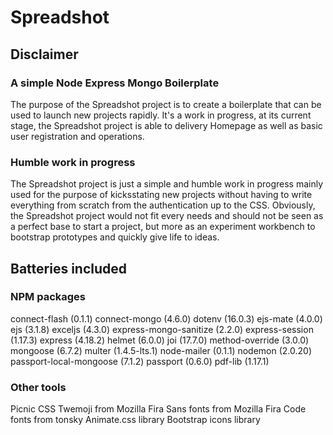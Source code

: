 # Spreadshot
## Disclaimer
### A simple Node Express Mongo Boilerplate
The purpose of the Spreadshot project is to create a boilerplate that can be used to launch new projects rapidly.
It's a work in progress, at its current stage, the Spreadshot project is able to delivery Homepage as well as basic user registration and operations.
### Humble work in progress
The Spreadshot project is just a simple and humble work in progress mainly used for the purpose of kicksstating new projects without having to write everything from scratch from the authentication up to the CSS.
Obviously, the Spreadshot project would not fit every needs and should not be seen as a perfect base to start a project, but more as an experiment workbench to bootstrap prototypes and quickly give life to ideas.
## Batteries included
### NPM packages
connect-flash (0.1.1)
connect-mongo (4.6.0)
dotenv (16.0.3)
ejs-mate (4.0.0)
ejs (3.1.8)
exceljs (4.3.0)
express-mongo-sanitize (2.2.0)
express-session (1.17.3)
express (4.18.2)
helmet (6.0.0)
joi (17.7.0)
method-override (3.0.0)
mongoose (6.7.2)
multer (1.4.5-lts.1)
node-mailer (0.1.1)
nodemon (2.0.20)
passport-local-mongoose (7.1.2)
passport (0.6.0)
pdf-lib (1.17.1)
### Other tools
Picnic CSS
Twemoji from Mozilla
Fira Sans fonts from Mozilla
Fira Code fonts from tonsky
Animate.css library
Bootstrap icons library
